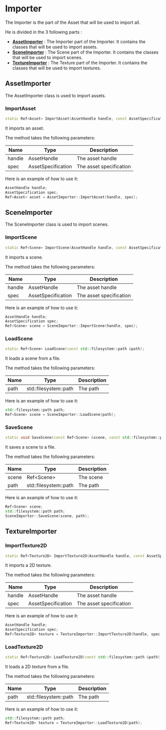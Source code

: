# Importer

The Importer is the part of the Asset that will be used to import all.

He is divided in the 3 following parts :

- [**AssetImporter**](#assetimporter) : The Importer part of the Importer. It contains the classes that will be used to import assets.
- [**SceneImporter**](#sceneimporter) : The Scene part of the Importer. It contains the classes that will be used to import scenes.
- [**TextureImporter**](#textureimporter) : The Texture part of the Importer. It contains the classes that will be used to import textures.


## AssetImporter

The AssetImporter class is used to import assets.

### ImportAsset

```c++
static Ref<Asset> ImportAsset(AssetHandle handle, const AssetSpecification &spec);
```

It imports an asset.

The method takes the following parameters:

| Name   | Type               | Description             |
|--------|--------------------|-------------------------|
| handle | AssetHandle        | The asset handle        |
| spec   | AssetSpecification | The asset specification |

Here is an example of how to use it:

```c++
AssetHandle handle;
AssetSpecification spec;
Ref<Asset> asset = AssetImporter::ImportAsset(handle, spec);
```

## SceneImporter

The SceneImporter class is used to import scenes.

### ImportScene

```c++
static Ref<Scene> ImportScene(AssetHandle handle, const AssetSpecification &spec);
```

It imports a scene.

The method takes the following parameters:

| Name   | Type               | Description             |
|--------|--------------------|-------------------------|
| handle | AssetHandle        | The asset handle        |
| spec   | AssetSpecification | The asset specification |

Here is an example of how to use it:

```c++
AssetHandle handle;
AssetSpecification spec;
Ref<Scene> scene = SceneImporter::ImportScene(handle, spec);
```

### LoadScene

```c++
static Ref<Scene> LoadScene(const std::filesystem::path &path);
```

It loads a scene from a file.

The method takes the following parameters:

| Name | Type                     | Description        |
|------|--------------------------|--------------------|
| path | std::filesystem::path    | The path           |

Here is an example of how to use it:

```c++
std::filesystem::path path;
Ref<Scene> scene = SceneImporter::LoadScene(path);
```

### SaveScene

```c++
static void SaveScene(const Ref<Scene> &scene, const std::filesystem::path &path);
```

It saves a scene to a file.

The method takes the following parameters:

| Name  | Type                  | Description        |
|-------|-----------------------|--------------------|
| scene | Ref\<Scene\>          | The scene          |
| path  | std::filesystem::path | The path           |

Here is an example of how to use it:

```c++
Ref<Scene> scene;
std::filesystem::path path;
SceneImporter::SaveScene(scene, path);
```

## TextureImporter

### ImportTexture2D

```c++
static Ref<Texture2D> ImportTexture2D(AssetHandle handle, const AssetSpecification &spec);
```

It imports a 2D texture.

The method takes the following parameters:

| Name   | Type               | Description             |
|--------|--------------------|-------------------------|
| handle | AssetHandle        | The asset handle        |
| spec   | AssetSpecification | The asset specification |

Here is an example of how to use it:

```c++
AssetHandle handle;
AssetSpecification spec;
Ref<Texture2D> texture = TextureImporter::ImportTexture2D(handle, spec);
```

### LoadTexture2D

```c++
static Ref<Texture2D> LoadTexture2D(const std::filesystem::path &path);
```

It loads a 2D texture from a file.

The method takes the following parameters:

| Name | Type                     | Description        |
|------|--------------------------|--------------------|
| path | std::filesystem::path    | The path           |

Here is an example of how to use it:

```c++
std::filesystem::path path;
Ref<Texture2D> texture = TextureImporter::LoadTexture2D(path);
```








